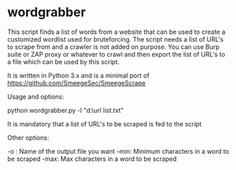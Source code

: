 # wordgrabber

This script finds a list of words from a website that can be used to create a customized wordlist used for bruteforcing.
The script needs a list of URL's to scrape from and a crawler is not added on purpose. You can use Burp suite or ZAP proxy or whatever to crawl and then export the list of URL's to a file which can be used by this script.

It is written in Python 3.x and is a minimal port of https://github.com/SmeegeSec/SmeegeScrape

Usage and options:

python wordgrabber.py -l "d:\url list.txt"

It is mandatory that a list of URL's to be scraped is fed to the script

Other options:

-o : Name of the output file you want
-min: Minimum characters in a word to be scraped
-max: Max characters in a word to be scraped

